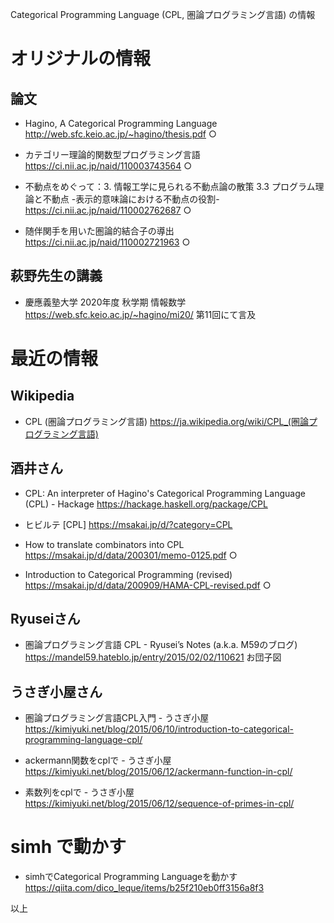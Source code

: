 Categorical Programming Language (CPL, 圏論プログラミング言語) の情報

# オリジナルの情報

## 論文

- Hagino, A Categorical Programming Language
http://web.sfc.keio.ac.jp/~hagino/thesis.pdf ○

- カテゴリー理論的関数型プログラミング言語
https://ci.nii.ac.jp/naid/110003743564 ○

- 不動点をめぐって：3. 情報工学に見られる不動点論の散策 3.3 プログラム理論と不動点 -表示的意味論における不動点の役割-
https://ci.nii.ac.jp/naid/110002762687 ○

- 随伴関手を用いた圏論的結合子の導出
https://ci.nii.ac.jp/naid/110002721963 ○


## 萩野先生の講義

- 慶應義塾大学 2020年度 秋学期 情報数学
https://web.sfc.keio.ac.jp/~hagino/mi20/
第11回にて言及


# 最近の情報

## Wikipedia

- CPL (圏論プログラミング言語)
https://ja.wikipedia.org/wiki/CPL_(圏論プログラミング言語)


## 酒井さん

- CPL: An interpreter of Hagino's Categorical Programming Language (CPL) - Hackage
https://hackage.haskell.org/package/CPL

- ヒビルテ [CPL]
https://msakai.jp/d/?category=CPL

- How to translate combinators into CPL
https://msakai.jp/d/data/200301/memo-0125.pdf  ○

- Introduction to Categorical Programming (revised)
https://msakai.jp/d/data/200909/HAMA-CPL-revised.pdf ○


## Ryuseiさん

- 圏論プログラミング言語 CPL - Ryusei’s Notes (a.k.a. M59のブログ)
https://mandel59.hateblo.jp/entry/2015/02/02/110621
お団子図


## うさぎ小屋さん

- 圏論プログラミング言語CPL入門 - うさぎ小屋
https://kimiyuki.net/blog/2015/06/10/introduction-to-categorical-programming-language-cpl/

- ackermann関数をcplで - うさぎ小屋
https://kimiyuki.net/blog/2015/06/12/ackermann-function-in-cpl/

- 素数列をcplで - うさぎ小屋
https://kimiyuki.net/blog/2015/06/12/sequence-of-primes-in-cpl/


# simh で動かす

- simhでCategorical Programming Languageを動かす
https://qiita.com/dico_leque/items/b25f210eb0ff3156a8f3

以上
